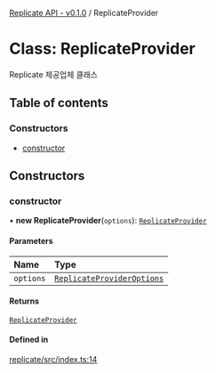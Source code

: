 [Replicate API - v0.1.0](/api-reference/replicate/) / ReplicateProvider

# Class: ReplicateProvider

Replicate 제공업체 클래스

## Table of contents

### Constructors

- [constructor](#constructor)

## Constructors

### <a id="constructor" name="constructor"></a> constructor

• **new ReplicateProvider**(`options`): [`ReplicateProvider`]()

#### Parameters

| Name | Type |
| :------ | :------ |
| `options` | [`ReplicateProviderOptions`](/api-reference/replicate/interfaces/ReplicateProviderOptions.md) |

#### Returns

[`ReplicateProvider`]()

#### Defined in

[replicate/src/index.ts:14](https://github.com/robotaio/robota/blob/main/packages/replicate/src/index.ts#L14)
